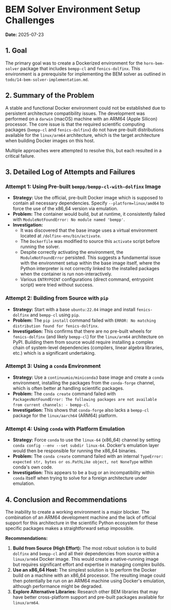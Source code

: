 # BEM Solver Environment Setup Challenges

**Date:** 2025-07-23

## 1. Goal

The primary goal was to create a Dockerized environment for the `horn-bem-solver` package that includes `bempp-cl` and `fenics-dolfinx`. This environment is a prerequisite for implementing the BEM solver as outlined in `todo/14-bem-solver-implementation.md`.

## 2. Summary of the Problem

A stable and functional Docker environment could not be established due to persistent architecture compatibility issues. The development was performed on a `darwin` (macOS) machine with an ARM64 (Apple Silicon) processor. The core issue is that the required scientific computing packages (`bempp-cl` and `fenics-dolfinx`) do not have pre-built distributions available for the `linux/arm64` architecture, which is the target architecture when building Docker images on this host.

Multiple approaches were attempted to resolve this, but each resulted in a critical failure.

## 3. Detailed Log of Attempts and Failures

### Attempt 1: Using Pre-built `bempp/bempp-cl-with-dolfinx` Image

-   **Strategy:** Use the official, pre-built Docker image which is supposed to contain all necessary dependencies. Specify `--platform=linux/amd64` to force the use of the x86_64 version via emulation.
-   **Problem:** The container would build, but at runtime, it consistently failed with `ModuleNotFoundError: No module named 'bempp'`.
-   **Investigation:**
    -   It was discovered that the base image uses a virtual environment located at `/dolfinx-env/bin/activate`.
    -   The `Dockerfile` was modified to source this `activate` script before running the solver.
    -   Despite correctly activating the environment, the `ModuleNotFoundError` persisted. This suggests a fundamental issue with the environment setup within the base image itself, where the Python interpreter is not correctly linked to the installed packages when the container is run non-interactively.
    -   Various `ENTRYPOINT` configurations (direct command, entrypoint script) were tried without success.

### Attempt 2: Building from Source with `pip`

-   **Strategy:** Start with a base `ubuntu:22.04` image and install `fenics-dolfinx` and `bempp-cl` using `pip`.
-   **Problem:** The `pip install` command failed with `ERROR: No matching distribution found for fenics-dolfinx`.
-   **Investigation:** This confirms that there are no pre-built wheels for `fenics-dolfinx` (and likely `bempp-cl`) for the `linux/arm64` architecture on PyPI. Building them from source would require installing a complex chain of system-level dependencies (compilers, linear algebra libraries, etc.) which is a significant undertaking.

### Attempt 3: Using a `conda` Environment

-   **Strategy:** Use a `continuumio/miniconda3` base image and create a `conda` environment, installing the packages from the `conda-forge` channel, which is often better at handling scientific packages.
-   **Problem:** The `conda create` command failed with `PackagesNotFoundError: The following packages are not available from current channels: - bempp-cl`.
-   **Investigation:** This shows that `conda-forge` also lacks a `bempp-cl` package for the `linux/aarch64` (ARM64) platform.

### Attempt 4: Using `conda` with Platform Emulation

-   **Strategy:** Force `conda` to use the `linux-64` (x86_64) channel by setting `conda config --env --set subdir linux-64`. Docker's emulation layer would then be responsible for running the x86_64 binaries.
-   **Problem:** The `conda create` command failed with an internal `TypeError: expected str, bytes or os.PathLike object, not NoneType` within conda's own code.
-   **Investigation:** This appears to be a bug or an incompatibility within `conda` itself when trying to solve for a foreign architecture under emulation.

## 4. Conclusion and Recommendations

The inability to create a working environment is a major blocker. The combination of an ARM64 development machine and the lack of official support for this architecture in the scientific Python ecosystem for these specific packages makes a straightforward setup impossible.

**Recommendations:**

1.  **Build from Source (High Effort):** The most robust solution is to build `dolfinx` and `bempp-cl` and all their dependencies from source within a `linux/arm64` Docker image. This would create a native-running image but requires significant effort and expertise in managing complex builds.
2.  **Use an x86_64 Host:** The simplest solution is to perform the Docker build on a machine with an x86_64 processor. The resulting image could then potentially be run on an ARM64 machine using Docker's emulation, although performance might be degraded.
3.  **Explore Alternative Libraries:** Research other BEM libraries that may have better cross-platform support and pre-built packages available for `linux/arm64`.
